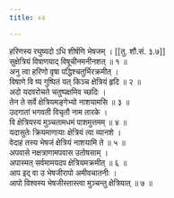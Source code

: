 ```yaml
---
title: ०२

---
```

हरिणस्य रघुष्यदो ऽधि शीर्षणि भेषजम् । [[तु. शौ.सं. ३.७]]  
सुक्षेत्रियं विषाणयाद् विषूचीनमनीनशत् ॥ १ ॥  
अनु त्वा हरिणो वृषा पद्धिश्चतुर्भिरक्रमीत् ।  
विषाणे वि ष्य गुष्पितं यत् किञ्च क्षेत्रियं हृदि ॥ २ ॥  
अदो यदवरोचते चतुष्पक्षमिव च्छदिः ।  
तेन ते सर्वे क्षेत्रियमङ्गेभ्यो नाशयामसि ॥ ३ ॥  
उदगातां भगवती विचृतौ नाम तारके ।  
वि क्षेत्रियस्य मुञ्चतामधमं पाशमुत्तमम् ॥ ४ ॥  
यदासुतेः क्रियमाणायाः क्षेत्रियं त्वा व्यानशे ।  
वेदाहं तस्य भेषजं क्षेत्रियं नाशयामि ते ॥ ५ ॥  
अपवासे नक्षत्राणामपवास उतोषसाम् ।  
अपास्मत् सर्वमामयदप क्षेत्रियमक्रमीत् ॥ ६ ॥  
आप इद् वा उ भेषजीरापो अमीवचातनीः ।  
आपो विश्वस्य भेषजीस्तास्त्वा मुञ्चन्तु क्षेत्रियात् ॥ ७ ॥  
  